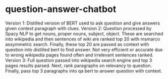 # question-answer-chatbot
Version 1: Distilled version of BERT used to ask question and give answers given context paragraph with clues.
Version 2: Question processed by Spacy NLP to get nouns, proper nouns, subject, object. These are searched into wikipedia
and then sentences of wiki are ranked top 20 with msmarco assymmetric search. Finally, these top 20 are passed as context with question
into distilled bert to find answer. Not very efficient or accurate due to wrong wikipedia pages found often and irrelevant sentences ranked.
Version 3: Full question passed into wikipedia search engine and top 3 pages results parsed. Next, rank paragraphs on relevancy to question.
Finally, pass top 3 paragraphs into qa bert to answer question with context.
